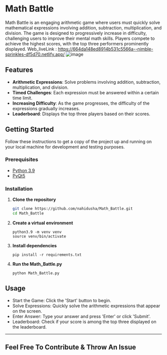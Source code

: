 # Math Battle

Math Battle is an engaging arithmetic game where users must quickly solve mathematical expressions involving addition, subtraction, multiplication, and division. The game is designed to progressively increase in difficulty, challenging users to improve their mental math skills. Players compete to achieve the highest scores, with the top three performers prominently displayed.
Web_liveLink : https://664da148ed8914b531c5566a--nimble-sprinkles-df5d70.netlify.app/
![image](https://github.com/mursalatul/Math_Battle/assets/79168756/4f245191-0ea2-4379-ac84-cfe2cf9fea1e)


## Features

- **Arithmetic Expressions**: Solve problems involving addition, subtraction, multiplication, and division.
- **Timed Challenges**: Each expression must be answered within a certain time limit.
- **Increasing Difficulty**: As the game progresses, the difficulty of the expressions gradually increases.
- **Leaderboard**: Displays the top three players based on their scores.

## Getting Started

Follow these instructions to get a copy of the project up and running on your local machine for development and testing purposes.

### Prerequisites

- [Python 3.9](https://www.python.org/downloads/release/python-390/)
- [PyQt5](https://pypi.org/project/PyQt5/)

### Installation

1. **Clone the repository**
   ```bash
   git clone https://github.com/nahidusha/Math_Battle.git
   cd Math_Battle
2. **Create a virtual environment**
   ```
   python3.9 -m venv venv
   source venv/bin/activate
3. **Install dependencies**
   ```
   pip install -r requirements.txt

4. **Run the Math_Battle.py**
   ```
   python Math_Battle.py

## Usage
* Start the Game: Click the 'Start' button to begin.
* Solve Expressions: Quickly solve the arithmetic expressions that appear on the screen.
* Enter Answer: Type your answer and press 'Enter' or click 'Submit'.
* Leaderboard: Check if your score is among the top three displayed on the leaderboard.
<hr>

## Feel Free To Contribute & Throw An Issue

